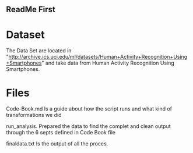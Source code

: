 ReadMe First
------------

Dataset
=======

The Data Set are located in
"<http://archive.ics.uci.edu/ml/datasets/Human+Activity+Recognition+Using+Smartphones>"
and take data from Human Activity Recognition Using Smartphones.

Files
=====

Code-Book.md Is a guide about how the script runs and what kind of
transformations we did

run\_analysis. Prepared the data to find the complet and clean output
through the 6 septs defined in Code Book file

finaldata.txt Is the output of all the proces.
